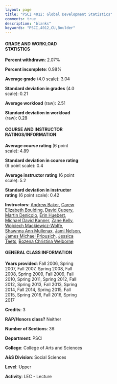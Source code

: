 ```yaml
---
layout: page
title: "PSCI 4012: Global Development Statistics"
comments: true
description: "blanks"
keywords: "PSCI,4012,CU,Boulder"
---
```

<head>
<script src="https://ajax.googleapis.com/ajax/libs/jquery/2.1.3/jquery.min.js"></script>
<script src="https://dl.dropboxusercontent.com/s/pc42nxpaw1ea4o9/highcharts.js?dl=0"></script>
<!-- <script src="../assets/js/highcharts.js"></script> -->
<style type="text/css">@font-face {
	font-family: "Bebas Neue";
	src: url(https://www.filehosting.org/file/details/544349/BebasNeue Regular.otf) format("opentype");
	}
	h1.Bebas { 
		font-family: "Bebas Neue", Verdana, Tahoma;
	}
</style>
</head>
<body>
	<div id="container" style="float: right; width: 45%; height: 88%; margin-left: 2.5%; margin-right: 2.5%;"></div>
	<script language="JavaScript">
		$(document).ready(function() {
		var chart = {type: 'column'};
		var title = {text: 'Grade Distribution'};
		var xAxis = {categories: ['A','B','C','D','F'],crosshair: true};
		var yAxis = {min: 0,title: {text: 'Percentage'}};
		var tooltip = {headerFormat: '<center><b><span style="font-size:20px">{point.key}</span></b></center>',
		               pointFormat: '<td style="padding:0"><b>{point.y:.1f}%</b></td>',
		               footerFormat: '</table>',shared: true,useHTML: true};
		var plotOptions = {column: {pointPadding: 0.0,borderWidth: 0}};  
		var credits = {enabled: false};var series= [{name: 'Percent',data: [33.95,46.78,15.37,1.44,2.46,]}];
		var json = {};
		json.chart = chart;
		json.title = title;
		json.tooltip = tooltip;
		json.xAxis = xAxis;
		json.yAxis = yAxis;  
		json.series = series;
		json.plotOptions = plotOptions;  
		json.credits = credits;
		$('#container').highcharts(json);
	});
	</script>
</body>
			   
#### GRADE AND WORKLOAD STATISTICS

**Percent withdrawn**: 2.07%

**Percent incomplete**: 0.98%

**Average grade** (4.0 scale): 3.04

**Standard deviation in grades** (4.0 scale): 0.21

**Average workload** (raw): 2.51

**Standard deviation in workload** (raw): 0.28

#### COURSE AND INSTRUCTOR RATINGS/INFORMATION

**Average course rating** (6 point scale): 4.89

**Standard deviation in course rating** (6 point scale): 0.4

**Average instructor rating** (6 point scale): 5.2

**Standard deviation in instructor rating** (6 point scale): 0.42

**Instructors**: <a href='../../instructors/Andrew_Baker'>Andrew Baker</a>, <a href='../../instructors/Carew_Elizabeth_Boulding'>Carew Elizabeth Boulding</a>, <a href='../../instructors/David_Cupery'>David Cupery</a>, <a href='../../instructors/Martin_Denicolo'>Martin Denicolo</a>, <a href='../../instructors/Erin_Huebert'>Erin Huebert</a>, <a href='../../instructors/Michael_David_Kanner'>Michael David Kanner</a>, <a href='../../instructors/Zane_Kelly'>Zane Kelly</a>, <a href='../../instructors/Wojciech_Mackiewicz-Wolfe'>Wojciech Mackiewicz-Wolfe</a>, <a href='../../instructors/Shawnna_Ann_Mullenax'>Shawnna Ann Mullenax</a>, <a href='../../instructors/Jami_Nelson'>Jami Nelson</a>, <a href='../../instructors/James_Michael_Pripusich'>James Michael Pripusich</a>, <a href='../../instructors/Jessica_Teets'>Jessica Teets</a>, <a href='../../instructors/Bozena_Christina_Welborne'>Bozena Christina Welborne</a>

#### GENERAL CLASS INFORMATION

**Years provided**: Fall 2006, Spring 2007, Fall 2007, Spring 2008, Fall 2008, Spring 2009, Fall 2009, Fall 2010, Spring 2011, Spring 2012, Fall 2012, Spring 2013, Fall 2013, Spring 2014, Fall 2014, Spring 2015, Fall 2015, Spring 2016, Fall 2016, Spring 2017

**Credits**: 3

**RAP/Honors class?** Neither

**Number of Sections**: 36

**Department**: PSCI

**College**: College of Arts and Sciences

**A&S Division**: Social Sciences

**Level**: Upper

**Activity**: LEC - Lecture
